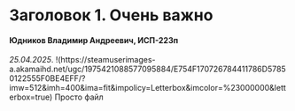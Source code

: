 <h1>Заголовок 1. Очень важно</h1>
<h4>Юдников Владимир Андреевич, ИСП-223п</h4>
<em>25.04.2025</em>.
!(https://steamuserimages-a.akamaihd.net/ugc/1975421088577095884/E754F170726784411786D57850122555F0BE4EFF/?imw=512&imh=400&ima=fit&impolicy=Letterbox&imcolor=%23000000&letterbox=true)
Просто файл

